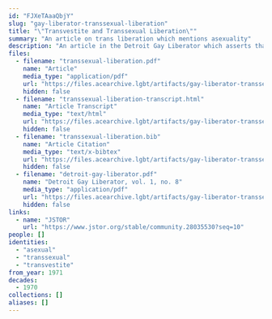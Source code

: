 ```yaml
---
id: "FJXeTAaaQbjY"
slug: "gay-liberator-transsexual-liberation"
title: "\"Transvestite and Transsexual Liberation\""
summary: "An article on trans liberation which mentions asexuality"
description: "An article in the Detroit Gay Liberator which asserts that trans liberation includes people of all orientations, including asexuals"
files:
  - filename: "transsexual-liberation.pdf"
    name: "Article"
    media_type: "application/pdf"
    url: "https://files.acearchive.lgbt/artifacts/gay-liberator-transsexual-liberation/transsexual-liberation.pdf"
    hidden: false
  - filename: "transsexual-liberation-transcript.html"
    name: "Article Transcript"
    media_type: "text/html"
    url: "https://files.acearchive.lgbt/artifacts/gay-liberator-transsexual-liberation/transsexual-liberation-transcript.html"
    hidden: false
  - filename: "transsexual-liberation.bib"
    name: "Article Citation"
    media_type: "text/x-bibtex"
    url: "https://files.acearchive.lgbt/artifacts/gay-liberator-transsexual-liberation/transsexual-liberation.bib"
    hidden: false
  - filename: "detroit-gay-liberator.pdf"
    name: "Detroit Gay Liberator, vol. 1, no. 8"
    media_type: "application/pdf"
    url: "https://files.acearchive.lgbt/artifacts/gay-liberator-transsexual-liberation/detroit-gay-liberator.pdf"
    hidden: false
links:
  - name: "JSTOR"
    url: "https://www.jstor.org/stable/community.28035530?seq=10"
people: []
identities:
  - "asexual"
  - "transsexual"
  - "transvestite"
from_year: 1971
decades:
  - 1970
collections: []
aliases: []
---
```

